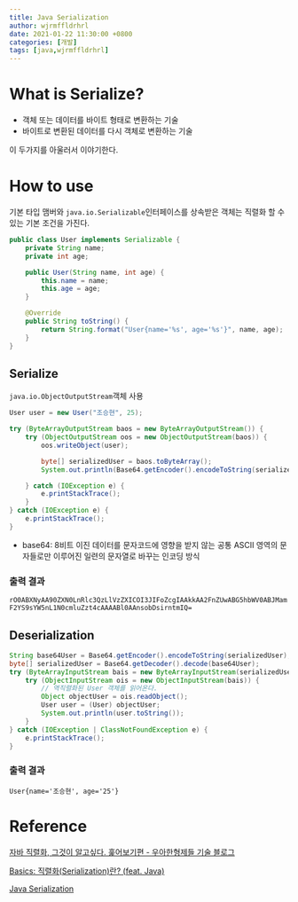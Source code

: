 ```yaml
---
title: Java Serialization
author: wjrmffldrhrl
date: 2021-01-22 11:30:00 +0800
categories: [개발]
tags: [java,wjrmffldrhrl]
---
```


# What is Serialize?
- 객체 또는 데이터를 바이트 형태로 변환하는 기술
- 바이트로 변환된 데이터를 다시 객체로 변환하는 기술

이 두가지를 아울러서 이야기한다.

# How to use

기본 타입 맴버와 `java.io.Serializable`인터페이스를 상속받은 객체는 직렬화 할 수 있는 기본 조건을 가진다.

```java
public class User implements Serializable {
    private String name;
    private int age;

    public User(String name, int age) {
        this.name = name;
        this.age = age;
    }

    @Override
    public String toString() {
        return String.format("User{name='%s', age='%s'}", name, age);
    }
}
```

## Serialize

`java.io.ObjectOutputStream`객체 사용

```java
User user = new User("조승현", 25);

try (ByteArrayOutputStream baos = new ByteArrayOutputStream()) {
    try (ObjectOutputStream oos = new ObjectOutputStream(baos)) {
        oos.writeObject(user);

        byte[] serializedUser = baos.toByteArray();
        System.out.println(Base64.getEncoder().encodeToString(serializedUser));

    } catch (IOException e) {
        e.printStackTrace();
    }
} catch (IOException e) {
    e.printStackTrace();
}
```

- base64: 8비트 이진 데이터를 문자코드에 영향을 받지 않는 공통 ASCII 영역의 문자들로만 이루어진 일련의 문자열로 바꾸는 인코딩 방식

### 출력 결과

`rO0ABXNyAA90ZXN0LnRlc3QzLlVzZXICOI3JIFoZcgIAAkkAA2FnZUwABG5hbWV0ABJMamF2YS9sYW5nL1N0cmluZzt4cAAAABl0AAnsobDsirntmIQ=`

## Deserialization

```java
String base64User = Base64.getEncoder().encodeToString(serializedUser);
byte[] serializedUser = Base64.getDecoder().decode(base64User);
try (ByteArrayInputStream bais = new ByteArrayInputStream(serializedUser)) {
    try (ObjectInputStream ois = new ObjectInputStream(bais)) {
        // 역직렬화된 User 객체를 읽어온다.
        Object objectUser = ois.readObject();
        User user = (User) objectUser;
        System.out.println(user.toString());
    }
} catch (IOException | ClassNotFoundException e) {
    e.printStackTrace();
}
```

### 출력 결과

`User{name='조승현', age='25'}`

# Reference

[자바 직렬화, 그것이 알고싶다. 훑어보기편 - 우아한형제들 기술 블로그](https://woowabros.github.io/experience/2017/10/17/java-serialize.html)

[Basics: 직렬화(Serialization)란? (feat. Java)](https://medium.com/@lunay0ung/basics-%EC%A7%81%EB%A0%AC%ED%99%94-serialization-%EB%9E%80-feat-java-2f3eb11e9a8)

[Java Serialization](https://wjrmffldrhrl.github.io/Java-Serialization/)
